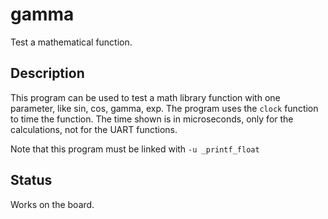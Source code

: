 # gamma

Test a mathematical function.

## Description

This program can be used to test a math library function
with one parameter, like sin, cos, gamma, exp.
The program uses the `clock` function to time the function.
The time shown is in microseconds, only for the calculations,
not for the UART functions.

Note that this program must be linked with `-u _printf_float`

## Status

Works on the board.

